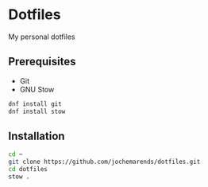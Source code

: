 # Dotfiles

My personal dotfiles

## Prerequisites
* Git
* GNU Stow

```bash
dnf install git
dnf install stow
```
## Installation

```bash
cd ~
git clone https://github.com/jochemarends/dotfiles.git
cd dotfiles
stow .
```

